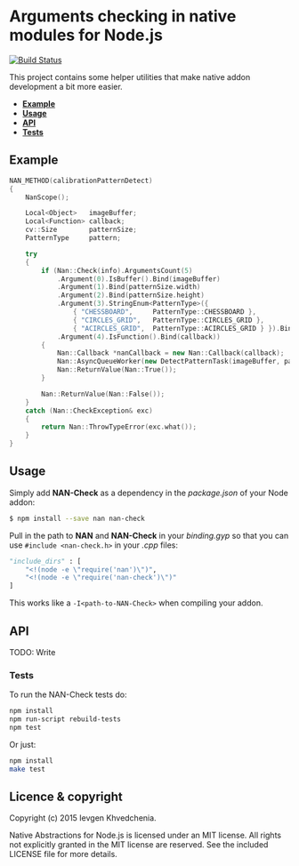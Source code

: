 Arguments checking in native modules for Node.js
===============================

[![Build Status](https://travis-ci.org/BloodAxe/nan-check.png?branch=master)](https://travis-ci.org/BloodAxe/nan-check)

This project contains some helper utilities that make native addon development a bit more easier.

 * **[Example](#example)**
 * **[Usage](#usage)**
 * **[API](#api)**
 * **[Tests](#tests)**

<a name="example"></a>
## Example

```cpp
NAN_METHOD(calibrationPatternDetect)
{
    NanScope();

    Local<Object>   imageBuffer;
    Local<Function> callback;
    cv::Size        patternSize;
    PatternType     pattern;

    try
    {
        if (Nan::Check(info).ArgumentsCount(5)
            .Argument(0).IsBuffer().Bind(imageBuffer)
            .Argument(1).Bind(patternSize.width)
            .Argument(2).Bind(patternSize.height)
            .Argument(3).StringEnum<PatternType>({ 
                { "CHESSBOARD",     PatternType::CHESSBOARD }, 
                { "CIRCLES_GRID",   PatternType::CIRCLES_GRID }, 
                { "ACIRCLES_GRID",  PatternType::ACIRCLES_GRID } }).Bind(pattern)
            .Argument(4).IsFunction().Bind(callback))
        {
            Nan::Callback *nanCallback = new Nan::Callback(callback);
            Nan::AsyncQueueWorker(new DetectPatternTask(imageBuffer, patternSize, pattern, nanCallback));
            Nan::ReturnValue(Nan::True());
        }

        Nan::ReturnValue(Nan::False());
    }
    catch (Nan::CheckException& exc)
    {
        return Nan::ThrowTypeError(exc.what());
    }
}
```

<a name="usage"></a>
## Usage

Simply add **NAN-Check** as a dependency in the *package.json* of your Node addon:

``` bash
$ npm install --save nan nan-check
```
Pull in the path to **NAN** and **NAN-Check** in your *binding.gyp* so that you can use `#include <nan-check.h>` in your *.cpp* files:

``` python
"include_dirs" : [
    "<!(node -e \"require('nan')\")",
    "<!(node -e \"require('nan-check')\")"
]
```

This works like a `-I<path-to-NAN-Check>` when compiling your addon.

<a name="api"></a>
## API

TODO: Write

<a name="tests"></a>
### Tests

To run the NAN-Check tests do:

``` sh
npm install
npm run-script rebuild-tests
npm test
```

Or just:

``` sh
npm install
make test
```

## Licence &amp; copyright

Copyright (c) 2015 Ievgen Khvedchenia.

Native Abstractions for Node.js is licensed under an MIT license. 
All rights not explicitly granted in the MIT license are reserved. 
See the included LICENSE file for more details.
